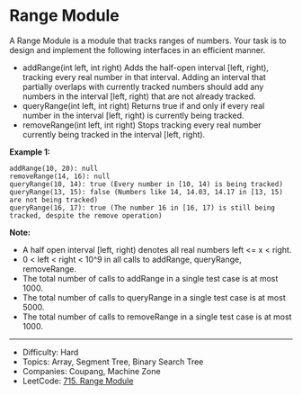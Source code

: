 # Range Module

A Range Module is a module that tracks ranges of numbers. Your task is to design and implement the following interfaces in an efficient manner.

* addRange(int left, int right) Adds the half-open interval [left, right), tracking every real number in that interval. Adding an interval that partially overlaps with currently tracked numbers should add any numbers in the interval [left, right) that are not already tracked.
* queryRange(int left, int right) Returns true if and only if every real number in the interval [left, right) is currently being tracked.
* removeRange(int left, int right) Stops tracking every real number currently being tracked in the interval [left, right).

**Example 1:**
```
addRange(10, 20): null
removeRange(14, 16): null
queryRange(10, 14): true (Every number in [10, 14) is being tracked)
queryRange(13, 15): false (Numbers like 14, 14.03, 14.17 in [13, 15) are not being tracked)
queryRange(16, 17): true (The number 16 in [16, 17) is still being tracked, despite the remove operation)
```

**Note:**

* A half open interval [left, right) denotes all real numbers left <= x < right.
* 0 < left < right < 10^9 in all calls to addRange, queryRange, removeRange.
* The total number of calls to addRange in a single test case is at most 1000.
* The total number of calls to queryRange in a single test case is at most 5000.
* The total number of calls to removeRange in a single test case is at most 1000.

---

* Difficulty: Hard
* Topics: Array, Segment Tree, Binary Search Tree
* Companies: Coupang, Machine Zone
* LeetCode: [715. Range Module](https://leetcode.com/problems/range-module/description/)
